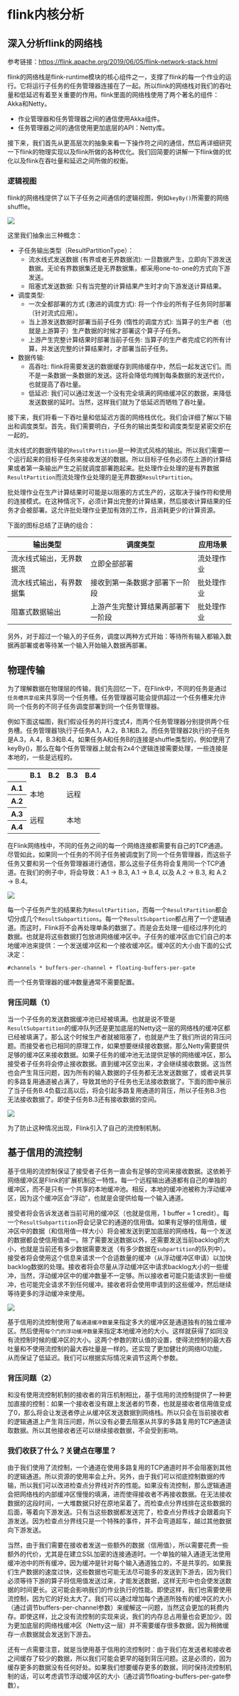 # flink内核分析

## 深入分析flink的网络栈

参考链接：https://flink.apache.org/2019/06/05/flink-network-stack.html

flink的网络栈是flink-runtime模块的核心组件之一，支撑了flink的每一个作业的运行。它将运行子任务的任务管理器连接在了一起。所以flink的网络栈对我们的吞吐量和低延迟有着至关重要的作用。flink里面的网络栈使用了两个著名的组件：Akka和Netty。

- 作业管理器和任务管理器之间的通信使用Akka组件。
- 任务管理器之间的通信使用更加底层的API：Netty库。

接下来，我们首先从更高层次的抽象来看一下操作符之间的通信，然后再详细研究一下flink的物理实现以及flink所做的各种优化。我们回简要的讲解一下flink做的优化以及flink在吞吐量和延迟之间所做的权衡。

### 逻辑视图

flink的网络栈提供了以下子任务之间通信的逻辑视图，例如`keyBy()`所需要的网络shuffle。

![](./image/flink-network-stack1.png)

这里我们抽象出三种概念：

* 子任务输出类型（ResultPartitionType）：
  * 流水线式发送数据 (有界或者无界数据流): 一旦数据产生，立即向下游发送数据。无论有界数据集还是无界数据集，都采用one-to-one的方式向下游发送。
  * 阻塞式发送数据: 只有当完整的计算结果产生时才向下游发送计算结果。
* 调度类型:
  * 一次全都部署的方式 (激进的调度方式): 将一个作业的所有子任务同时部署（针对流式应用）。
  * 当上游发送数据时部署当前子任务 (惰性的调度方式): 当算子的生产者（也就是上游算子）生产数据的时候才部署这个算子子任务。
  * 上游产生完整计算结果时部署当前子任务: 当算子的生产者完成它的所有计算，并发送完整的计算结果时，才部署当前子任务。
* 数据传输:
  * 高吞吐: flink将需要发送的数据缓存到网络缓存中，然后一起发送它们。而不是一条数据一条数据的发送。这将会降低均摊到每条数据的发送代价，也就提高了吞吐量。
  * 低延迟: 我们可以通过发送一个没有完全填满的网络缓冲区的数据，来降低发送数据的延时。当然，这样我们就为了低延迟而牺牲了吞吐量。

接下来，我们将看一下吞吐量和低延迟方面的网络栈优化。我们会详细了解以下输出和调度类型。首先，我们需要明白，子任务的输出类型和调度类型是紧密交织在一起的。

流水线式的数据传输的`ResultPartition`是一种流式风格的输出。所以我们需要一个运行起来的目标子任务来接收发送的数据。所以目标子任务必须在上游的计算结果或者第一条输出产生之前就调度部署跑起来。批处理作业处理的是有界数据`ResultPartition`而流处理作业处理的是无界数据`ResultPartition`。

批处理作业在生产计算结果时可能是以阻塞的方式生产的，这取决于操作符和使用的连接模式。在这种情况下，必须计算出完整的计算结果，然后接收计算结果的任务才会被部署。这允许批处理作业更加有效的工作，且消耗更少的计算资源。

下面的图标总结了正确的组合：

| 输出类型 | 调度类型 | 应用场景 |
|---------|---------|---------|
| 流水线式输出，无界数据流 | 立即全部部署 | 流处理作业 |
| 流水线式输出，有界数据集 | 接收到第一条数据才部署下一阶段 | 批处理作业 |
| 阻塞式数据输出 | 上游产生完整计算结果再部署下一阶段 | 批处理作业 |

另外，对于超过一个输入的子任务，调度以两种方式开始：等待所有输入都输入数据再部署或者等待某一个输入开始输入数据再部署。

## 物理传输

为了理解数据在物理层的传输，我们先回忆一下，在Flink中，不同的任务是通过`任务槽共享组`来共享同一个任务槽。任务管理器可能会提供超过一个任务槽来允许同一个任务的不同子任务调度部署到同一个任务管理器。

例如下面这幅图，我们假设任务的并行度式4，而两个任务管理器分别提供两个任务槽。任务管理器1执行子任务A.1，A.2，B.1和B.2。而任务管理器2执行的子任务是A.3，A.4，B.3和B.4。如果任务A和任务B的连接是shuffle类型的，例如使用了keyBy()，那么在每个任务管理器上就会有2x4个逻辑连接需要处理，一些连接是本地的，一些是远程的。

<center>
<table class="tg">
  <tr>
    <th></th>
    <th class="tg-wide">B.1</th>
    <th class="tg-wide">B.2</th>
    <th class="tg-wide">B.3</th>
    <th class="tg-wide">B.4</th>
  </tr>
  <tr>
    <th class="tg-wide">A.1</th>
    <td class="tg-center" colspan="2" rowspan="2">本地</td>
    <td class="tg-center" colspan="2" rowspan="2">远程</td>
  </tr>
  <tr>
    <th class="tg-wide">A.2</th>
  </tr>
  <tr>
    <th class="tg-wide">A.3</th>
    <td class="tg-center" colspan="2" rowspan="2">远程</td>
    <td class="tg-center" colspan="2" rowspan="2">本地</td>
  </tr>
  <tr>
    <th class="tg-wide">A.4</th>
  </tr>
</table>
</center>

在Flink网络栈中，不同的任务之间的每一个网络连接都需要有自己的TCP通道。尽管如此，如果同一个任务的不同子任务被调度到了同一个任务管理器，而这些子任务又要和另一个任务管理器进行通信，那么这些子任务将会复用同一个TCP通道。在我们的例子中，将会导致：A.1 → B.3, A.1 → B.4, 以及 A.2 → B.3, 和 A.2 → B.4。

![](./image/flink-network-stack2.png)

每一个子任务产生的结果称为`ResultPartition`，而每一个`ResultPartition`都会切分成几个`ResultSubpartitions`。每一个`ResultSubpartion`都占用了一个逻辑通道。而这时，Flink将不会再处理单条的数据了。而是会去处理一组经过序列化的数据。也就是将这些数据打包放进网络缓冲区中。子任务的缓冲区由它们自己的本地缓冲池来提供：一个发送缓冲区和一个接收缓冲区。缓冲区的大小由下面的公式决定：

```
#channels * buffers-per-channel + floating-buffers-per-gate
```

而一个任务管理器的缓冲数量通常不需要配置。

### 背压问题（1）

当一个子任务的发送数据缓冲池已经被填满。也就是说不管是`ResultSubpartition`的缓冲队列还是更加底层的Netty这一层的网络栈的缓冲区都已经被填满了。那么这个时候生产者就被阻塞了，也就是产生了我们所说的背压问题。而接受者也已相同的原理工作，如果想要继续接收数据，那么Netty需要提供足够的缓冲区来接收数据。如果子任务的缓冲池无法提供足够的网络缓冲区，那么接受者子任务将会停止接收数据。直到缓冲区空出来，才会继续接收数据。这当然也会产生背压问题，因为所有的输入数据的子任务都无法发送数据了，或者说共享的多路复用通道被占满了，导致其他的子任务也无法接收数据了。下面的图中展示了当子任务B.4负载过高以后，将会引起多路复用通道的背压，所以子任务B.3也无法接收数据了。即使子任务B.3还有接收数据的空间。

![](./image/flink-network-stack3.png)

为了防止这种情况出现，Flink引入了自己的流控制机制。

## 基于信用的流控制

基于信用的流控制保证了接受者子任务一直会有足够的空间来接收数据。这依赖于网络缓冲区是Flink的扩展机制这一特性。每一个远程输出通道都有自己的单独的缓冲区，而不是只有一个共享的本地缓冲池。相反，本地的缓冲池被称为浮动缓冲区，因为这个缓冲区会“浮动”，也就是会提供给每一个输入通道。

接受者将会告诉发送者当前可用的缓冲区（也就是信用，1 buffer = 1 credit）。每一个`ResultSubpartition`将会记录它的通道的信用值。如果有足够的信用值，缓冲区中的数据（和信用值一样大小）将会被发送到更加底层的网络栈，每一个发送的数据都会使信用值减一。除了需要发送数据以外，还需要发送当前backlog的大小，也就是当前还有多少数据需要发送（有多少数据在`subpartition`的队列中）。接受者将会使用这个信息来请求一个合适数量的缓冲（从浮动缓冲区申请）以加快backlog数据的处理。接收者将会尽量从浮动缓冲区中请求backlog大小的一些缓冲，当然，浮动缓冲区中的缓冲数量不一定够。所以接收者可能只能请求到一些缓冲，也可能完全请求不到任何缓冲。接收者将会使用申请到的这些缓冲，然后继续等待更多的浮动缓冲来使用。

![](image/flink-network-stack4.png)

基于信用的流控制使用了`每通道缓冲数量`来指定多大的缓冲区是通道独有的独立缓冲区。然后使用`每个门的浮动缓冲数量`来指定本地缓冲池的大小。这样就获得了如同没有流控制时候的缓冲区的大小。这两个参数的默认值的设置，使得流控制的最大吞吐量和不使用流控制的最大吞吐量是一样的。还实现了更加健壮的网络IO功能，从而保证了低延迟。我们可以根据实际情况来调节这两个参数。

### 背压问题（2）

和没有使用流控制机制的接收者的背压机制相比，基于信用的流控制提供了一种更加直接的控制：如果一个接收者没有跟上发送者的节奏，也就是接收者信用值变成了0，那么将会让发送者停止从缓冲区发送数据到网络栈。所以只会在当前接收者的逻辑通道上产生背压问题，所以没有必要去阻塞从共享的多路复用的TCP通道读取数据。所以其他接收者还可以继续接收数据，不会受到影响。

### 我们收获了什么？关键点在哪里？

由于我们使用了流控制，一个通道在使用多路复用的TCP通道时并不会阻塞到其他的逻辑通道。所以资源的使用率会上升。另外，由于我们可以彻底控制数据的传输，所以我们可以改进检查点分界线对齐的性能。如果没有流控制，那么逻辑通道会把网络栈的内部缓冲区慢慢的填满，进而使得接收者不再接收数据。在无法接收数据的这段时间，一大堆数据只好在原地呆着了。而检查点分界线排在这些数据的后面，等着向下游发送。只有当这些数据都发送完了，检查点分界线才会跟着向下游发送。因为检查点分界线只是一个特殊的事件，并不会弯道超车，越过其他数据向下游发送。

当然，由于我们需要在接收者发送一些额外的数据（信用值），所以需要花费一些额外的代价，尤其是在建立SSL加密的连接通道时。一个单独的输入通道无法使用缓冲池中的所有缓冲，因为缓冲是针对每个输入通道独立的，不是共享的。如果我们生产数据的速度过快，这些数据也可能无法尽可能多的发送到下游去，因为我们必须等待下游的算子将信用值发送过来，才能发送数据，这样无形中也会使发送数据的时间更长。这可能会影响我们的作业执行的性能。即使这样，我们也需要使用流控制，因为它的好处太大了。我们可以通过增加每个通道所独有的缓冲区的大小（通过调节buffers-per-channel参数）来缓解这一问题，当然这会更加的耗费内存。即使这样，比之没有流控制的实现来说，我们的内存总占用量也会更加少。因为更加底层的网络栈缓冲区（Netty这一层）并不需要缓存很多数据，因为稍微缓存一点数据就会发送到下游去。

还有一点需要注意，就是当使用基于信用的流控制时：由于我们在发送者和接收者之间缓存了较少的数据，所以我们可能会更早的碰到背压问题。这是必须的，因为缓存更多的数据没有任何好处。如果我们想要缓存更多的数据，同时保持流控制机制的话，可以考虑调节浮动缓冲区的大小（通过调节floating-buffers-per-gate参数）。